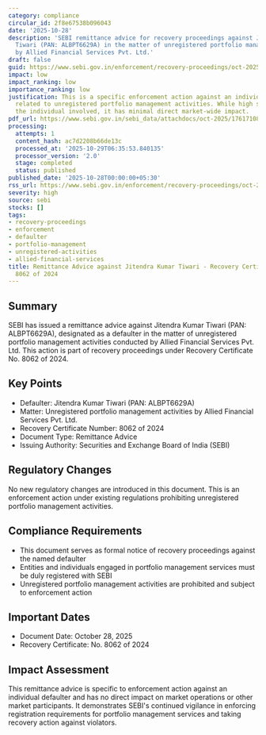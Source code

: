 ```yaml
---
category: compliance
circular_id: 2f8e67538b096043
date: '2025-10-28'
description: 'SEBI remittance advice for recovery proceedings against Jitendra Kumar
  Tiwari (PAN: ALBPT6629A) in the matter of unregistered portfolio management activities
  by Allied Financial Services Pvt. Ltd.'
draft: false
guid: https://www.sebi.gov.in/enforcement/recovery-proceedings/oct-2025/remittance-advice-against-jitendra-kumar-tiwari-defaulter-pan-albpt6629a-in-the-matter-of-unregistered-portfolio-management-activities-by-allied-financial-services-pvt-ltd-under-recovery-certif-_97509.html
impact: low
impact_ranking: low
importance_ranking: low
justification: This is a specific enforcement action against an individual defaulter
  related to unregistered portfolio management activities. While high severity for
  the individual involved, it has minimal direct market-wide impact.
pdf_url: https://www.sebi.gov.in/sebi_data/attachdocs/oct-2025/1761710878624.pdf
processing:
  attempts: 1
  content_hash: ac7d2208b66de13c
  processed_at: '2025-10-29T06:35:53.840135'
  processor_version: '2.0'
  stage: completed
  status: published
published_date: '2025-10-28T00:00:00+05:30'
rss_url: https://www.sebi.gov.in/enforcement/recovery-proceedings/oct-2025/remittance-advice-against-jitendra-kumar-tiwari-defaulter-pan-albpt6629a-in-the-matter-of-unregistered-portfolio-management-activities-by-allied-financial-services-pvt-ltd-under-recovery-certif-_97509.html
severity: high
source: sebi
stocks: []
tags:
- recovery-proceedings
- enforcement
- defaulter
- portfolio-management
- unregistered-activities
- allied-financial-services
title: Remittance Advice against Jitendra Kumar Tiwari - Recovery Certificate No.
  8062 of 2024
---
```


## Summary

SEBI has issued a remittance advice against Jitendra Kumar Tiwari (PAN: ALBPT6629A), designated as a defaulter in the matter of unregistered portfolio management activities conducted by Allied Financial Services Pvt. Ltd. This action is part of recovery proceedings under Recovery Certificate No. 8062 of 2024.

## Key Points

- Defaulter: Jitendra Kumar Tiwari (PAN: ALBPT6629A)
- Matter: Unregistered portfolio management activities by Allied Financial Services Pvt. Ltd.
- Recovery Certificate Number: 8062 of 2024
- Document Type: Remittance Advice
- Issuing Authority: Securities and Exchange Board of India (SEBI)

## Regulatory Changes

No new regulatory changes are introduced in this document. This is an enforcement action under existing regulations prohibiting unregistered portfolio management activities.

## Compliance Requirements

- This document serves as formal notice of recovery proceedings against the named defaulter
- Entities and individuals engaged in portfolio management services must be duly registered with SEBI
- Unregistered portfolio management activities are prohibited and subject to enforcement action

## Important Dates

- Document Date: October 28, 2025
- Recovery Certificate: No. 8062 of 2024

## Impact Assessment

This remittance advice is specific to enforcement action against an individual defaulter and has no direct impact on market operations or other market participants. It demonstrates SEBI's continued vigilance in enforcing registration requirements for portfolio management services and taking recovery action against violators.